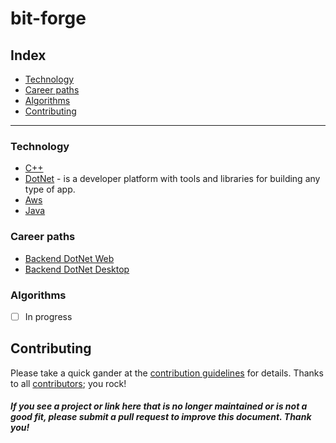 # <h1>**bit-forge**</h1>

## Index

- [Technology](#technology)
- [Career paths](#career-paths)
- [Algorithms](#algorithms)
- [Contributing](#contributing)
---

### Technology

- [C++](https://github.com/lekrieg/bit-forge/tree/main/technologies/cpp/cpp.md)
- [DotNet](https://github.com/lekrieg/bit-forge/tree/main/technologies/dotNet/dotNet.md) - is a developer platform with tools and libraries for building any type of app.
- [Aws](https://github.com/lekrieg/bit-forge/tree/main/technologies/aws/aws.md)
- [Java](https://github.com/lekrieg/bit-forge/tree/main/technologies/java/java.md)

### Career paths

- [Backend DotNet Web](https://github.com/lekrieg/bit-forge/tree/main/careerPaths/backendDotNetWeb/backendDotNetWeb.md)
- [Backend DotNet Desktop](https://github.com/lekrieg/bit-forge/tree/main/careerPaths/backendDotNetDesktop/backendDotNetDesktop.md)

### Algorithms
- [ ] In progress

## Contributing
Please take a quick gander at the [contribution guidelines](https://github.com/lekrieg/bit-forge/blob/main/CONTRIBUTING.md) for details.
Thanks to all [contributors](https://github.com/lekrieg/bit-forge/graphs/contributors); you rock!

#### *If you see a project or link here that is no longer maintained or is not a good fit, please submit a pull request to improve this document. Thank you!*
